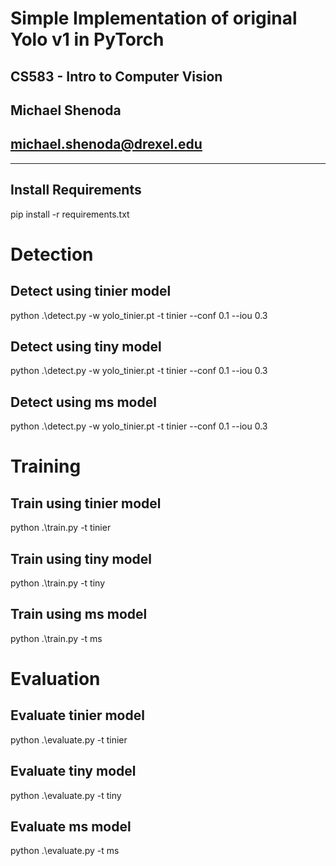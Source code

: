 # Simple Implementation of original Yolo v1 in PyTorch
## CS583 - Intro to Computer Vision 
## Michael Shenoda
## michael.shenoda@drexel.edu
---

## Install Requirements
pip install -r requirements.txt

# Detection
## Detect using tinier model
python .\detect.py -w yolo_tinier.pt -t tinier --conf 0.1 --iou 0.3

## Detect using tiny model
python .\detect.py -w yolo_tinier.pt -t tinier --conf 0.1 --iou 0.3

## Detect using ms model
python .\detect.py -w yolo_tinier.pt -t tinier --conf 0.1 --iou 0.3

# Training
## Train using tinier model
python .\train.py -t tinier

## Train using tiny model
python .\train.py -t tiny

## Train using ms model
python .\train.py -t ms


# Evaluation
## Evaluate tinier model
python .\evaluate.py -t tinier
## Evaluate tiny model
python .\evaluate.py -t tiny
## Evaluate ms model
python .\evaluate.py -t ms